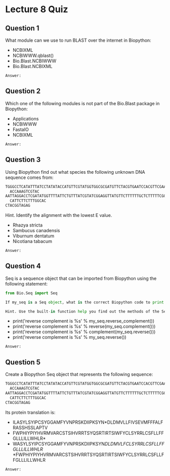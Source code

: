 # Lecture 8 Quiz

## Question 1
What module can we use to run BLAST over the internet in Biopython:
* NCBIXML
* NCBIWWW.qblast()
* Bio.Blast.NCBIWWW
* Bio.Blast.NCBIXML
```
Answer:
```

## Question 2
Which one of the following modules is not part of the Bio.Blast package in Biopython:
* Applications
* NCBIWWW
* FastaIO
* NCBIXML
```
Answer:
```

## Question 3
Using Biopython find out what species the following unknown DNA sequence comes from:
```Python
TGGGCCTCATATTTATCCTATATACCATGTTCGTATGGTGGCGCGATGTTCTACGTGAATCCACGTTCGAAGGACATCAT
  ACCAAAGTCGTAC
AATTAGGACCTCGATATGGTTTTATTCTGTTTATCGTATCGGAGGTTATGTTCTTTTTTGCTCTTTTTCGGGCTTCTTCT
  CATTCTTCTTTGGCAC
CTACGGTAGAG
```
Hint. Identify the alignment with the lowest E value.
* Rhazya stricta
* Sambucus canadensis
* Viburnum dentatum
* Nicotiana tabacum
```
Answer:
```

## Question 4
Seq is a sequence object that can be imported from Biopython using the following statement:
```Python
from Bio.Seq import Seq

If my_seq is a Seq object, what is the correct Biopython code to print the reverse complement of my_seq?

Hint. Use the built-in function help you find out the methods of the Seq object.
```
* print('reverse complement is %s' % my_seq.reverse_complement())
* print('reverse complement is %s' % reverse(my_seq.complement()))
* print('reverse complement is %s' % complement(my_seq.reverse()))
* print('reverse complement is %s' % my_seq.reverse())
```
Answer:
```

## Question 5
Create a Biopython Seq object that represents the following sequence:
```Python
TGGGCCTCATATTTATCCTATATACCATGTTCGTATGGTGGCGCGATGTTCTACGTGAATCCACGTTCGAAGGACATCAT
  ACCAAAGTCGTAC
AATTAGGACCTCGATATGGTTTTATTCTGTTTATCGTATCGGAGGTTATGTTCTTTTTTGCTCTTTTTCGGGCTTCTTCT
  CATTCTTCTTTGGCAC
CTACGGTAGAG
```
Its protein translation is:
* ILASYLSYIPCSYGGAMFYVNPRSKDIIPKSYN*DLDMVLLFIVSEVMFFFALFRASSHSSLAPTV
* FWPHIYPIYHVRMVARCSTSIHVRRTSYQSRTIRTSIWFYCLSYRRLCSFLLFFGLLLILLWHLR*
* WASYLSYIPCSYGGAMFYVNPRSKDIIPKSYN*DLDMVLFCLSYRRLCSFLLFFGLLLILLWHLR*
*FWPHIYPIYHVRMVARCSTSIHVRRTSYQSRTIRTSIWFYCLSYRRLCSFLLFFGLLLILLWHLR
```
Answer:
```
